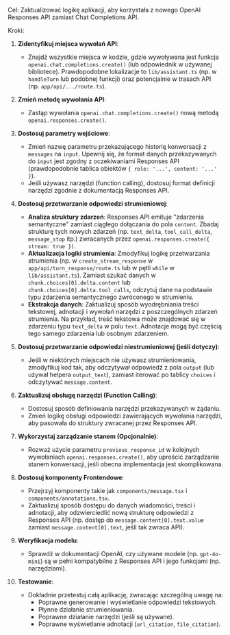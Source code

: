 Cel: Zaktualizować logikę aplikacji, aby korzystała z nowego OpenAI Responses API zamiast Chat Completions API.

Kroki:

1.  **Zidentyfikuj miejsca wywołań API**:
    *   Znajdź wszystkie miejsca w kodzie, gdzie wywoływana jest funkcja `openai.chat.completions.create()` (lub odpowiednik w używanej bibliotece). Prawdopodobne lokalizacje to `lib/assistant.ts` (np. w `handleTurn` lub podobnej funkcji) oraz potencjalnie w trasach API (np. `app/api/.../route.ts`).

2.  **Zmień metodę wywołania API**:
    *   Zastąp wywołania `openai.chat.completions.create()` nową metodą `openai.responses.create()`.

3.  **Dostosuj parametry wejściowe**:
    *   Zmień nazwę parametru przekazującego historię konwersacji z `messages` na `input`. Upewnij się, że format danych przekazywanych do `input` jest zgodny z oczekiwaniami Responses API (prawdopodobnie tablica obiektów `{ role: '...', content: '...' }`).
    *   Jeśli używasz narzędzi (function calling), dostosuj format definicji narzędzi zgodnie z dokumentacją Responses API.

4.  **Dostosuj przetwarzanie odpowiedzi strumieniowej**:
    *   **Analiza struktury zdarzeń**: Responses API emituje "zdarzenia semantyczne" zamiast ciągłego dołączania do pola `content`. Zbadaj strukturę tych nowych zdarzeń (np. `text_delta`, `tool_call_delta`, `message_stop` itp.) zwracanych przez `openai.responses.create({ stream: true })`.
    *   **Aktualizacja logiki strumienia**: Zmodyfikuj logikę przetwarzania strumienia (np. w `create_stream_response` w `app/api/turn_response/route.ts` lub w pętli `while` w `lib/assistant.ts`). Zamiast szukać danych w `chunk.choices[0].delta.content` lub `chunk.choices[0].delta.tool_calls`, odczytuj dane na podstawie typu zdarzenia semantycznego zwróconego w strumieniu.
    *   **Ekstrakcja danych**: Zaktualizuj sposób wyodrębniania treści tekstowej, adnotacji i wywołań narzędzi z poszczególnych zdarzeń strumienia. Na przykład, treść tekstowa może znajdować się w zdarzeniu typu `text_delta` w polu `text`. Adnotacje mogą być częścią tego samego zdarzenia lub osobnym zdarzeniem.

5.  **Dostosuj przetwarzanie odpowiedzi niestrumieniowej (jeśli dotyczy)**:
    *   Jeśli w niektórych miejscach nie używasz strumieniowania, zmodyfikuj kod tak, aby odczytywał odpowiedź z pola `output` (lub używał helpera `output_text`), zamiast iterować po tablicy `choices` i odczytywać `message.content`.

6.  **Zaktualizuj obsługę narzędzi (Function Calling)**:
    *   Dostosuj sposób definiowania narzędzi przekazywanych w żądaniu.
    *   Zmień logikę obsługi odpowiedzi zawierających wywołania narzędzi, aby pasowała do struktury zwracanej przez Responses API.

7.  **Wykorzystaj zarządzanie stanem (Opcjonalnie)**:
    *   Rozważ użycie parametru `previous_response_id` w kolejnych wywołaniach `openai.responses.create()`, aby uprościć zarządzanie stanem konwersacji, jeśli obecna implementacja jest skomplikowana.

8.  **Dostosuj komponenty Frontendowe**:
    *   Przejrzyj komponenty takie jak `components/message.tsx` i `components/annotations.tsx`.
    *   Zaktualizuj sposób dostępu do danych wiadomości, treści i adnotacji, aby odzwierciedlić nową strukturę odpowiedzi z Responses API (np. dostęp do `message.content[0].text.value` zamiast `message.content[0].text`, jeśli tak zwraca API).

9.  **Weryfikacja modelu**:
    *   Sprawdź w dokumentacji OpenAI, czy używane modele (np. `gpt-4o-mini`) są w pełni kompatybilne z Responses API i jego funkcjami (np. narzędziami).

10. **Testowanie**:
    *   Dokładnie przetestuj całą aplikację, zwracając szczególną uwagę na:
        *   Poprawne generowanie i wyświetlanie odpowiedzi tekstowych.
        *   Płynne działanie strumieniowania.
        *   Poprawne działanie narzędzi (jeśli są używane).
        *   Poprawne wyświetlanie adnotacji (`url_citation`, `file_citation`).
